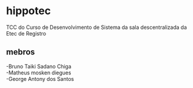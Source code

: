 # hippotec
 
TCC do Curso de Desenvolvimento de Sistema da sala descentralizada da Etec de Registro

## mebros

-Bruno Taiki Sadano Chiga <br>
-Matheus mosken diegues <br>
-George Antony dos Santos  


